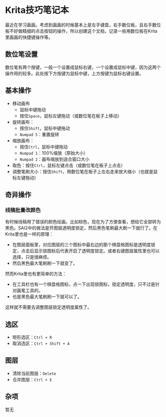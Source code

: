 # Krita技巧笔记本

最近在学习画画。考虑到画画的时候基本上是左手键盘，右手数位板，且右手数位板不好做精细的点击按钮的操作，所以创建这个文档，记录一些用数位板在Krita里画画的快捷键操作等。

## 数位笔设置

数位笔有两个按键，一般一个设置成鼠标右键，一个设置成鼠标中键，因为这两个操作用的较多。此处按下方按键为鼠标中键，上方按键为鼠标右键设置。

## 基本操作

* 移动画布
    - 鼠标中键拖动
    - 按住`Space`，鼠标左键拖动（或数位笔在板子上移动）
* 旋转画布：
    - 按住`Shift`，鼠标中键拖动
    - `Numpad 5`：重置旋转
* 缩放画布：
    - 按住`Ctrl`，鼠标中键拖动
    - `Numpad 1`：100%缩放（原始大小）
    - `Numpad 2`：画布缩放到适合窗口大小
* 取色：按住`Ctrl`，鼠标左键点击（或数位笔在板子上点击）
* 调整笔刷大小：按住`Shift`，用数位笔在板子上左右走来放大缩小（也就是鼠标左键拖动）

## 奇异操作

### 线稿批量改颜色

有时候线稿用了错误的颜色绘画，比如棕色，现在为了方便查看，想给它全部转为黑色。SAI2中的做法是开图层透明度锁定，然后黑色笔刷最大刷一下就行了。在Krita里也是一样的原理：

* 在图层面板里，对应图层的三个图标中最右边的那个棋盘格图标是透明度锁定，点击后显示锁图标后代表开启了透明度锁定。或者右键图层属性里也可以选择，只是很麻烦。
* 然后黑色最大笔刷刷一下就变了。

然而Krita里也有更简单的方法：

* 在工具栏也有一个棋盘格图标，点一下出现锁图标，锁定透明度，只不过是针对画笔工具的。
* 也是黑色最大笔刷刷一下就可以了。

这样就不需要去调整图层锁定透明度属性了。

## 选区

* 矩形选区：`Ctrl + R`
* 取消选区：`Ctrl + Shift + A`

## 图层

* 清除当前图层：`Delete`
* 合并图层：`Ctrl + E`

## 杂项

暂无
